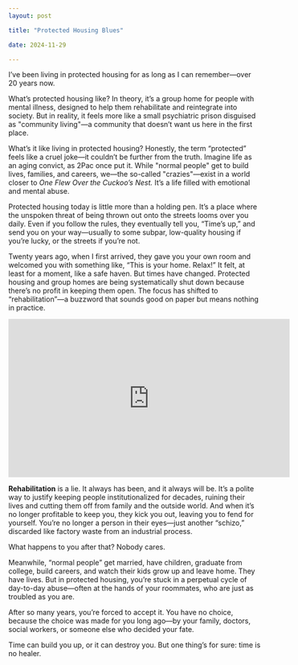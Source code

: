 ```yaml
---
layout: post

title: "Protected Housing Blues"

date: 2024-11-29

---
```


I’ve been living in protected housing for as long as I can remember—over 20 years now.

What’s protected housing like? In theory, it’s a group home for people with mental illness, designed to help them rehabilitate and reintegrate into society. But in reality, it feels more like a small psychiatric prison disguised as "community living"—a community that doesn’t want us here in the first place.

What’s it like living in protected housing? Honestly, the term “protected” feels like a cruel joke—it couldn’t be further from the truth. Imagine life as an aging convict, as 2Pac once put it. While "normal people" get to build lives, families, and careers, we—the so-called "crazies"—exist in a world closer to *One Flew Over the Cuckoo’s Nest.* It’s a life filled with emotional and mental abuse.

Protected housing today is little more than a holding pen. It’s a place where the unspoken threat of being thrown out onto the streets looms over you daily. Even if you follow the rules, they eventually tell you, “Time’s up,” and send you on your way—usually to some subpar, low-quality housing if you’re lucky, or the streets if you’re not.

Twenty years ago, when I first arrived, they gave you your own room and welcomed you with something like, “This is your home. Relax!” It felt, at least for a moment, like a safe haven. But times have changed. Protected housing and group homes are being systematically shut down because there’s no profit in keeping them open. The focus has shifted to “rehabilitation”—a buzzword that sounds good on paper but means nothing in practice.

<iframe width="560" height="315" src="https://www.youtube.com/embed/cGo5rXUAH2o?si=A59Sgs_uIntiW0Td" title="YouTube video player" frameborder="0" allow="accelerometer; autoplay; clipboard-write; encrypted-media; gyroscope; picture-in-picture; web-share" referrerpolicy="strict-origin-when-cross-origin" allowfullscreen></iframe>

**Rehabilitation** is a lie. It always has been, and it always will be. It’s a polite way to justify keeping people institutionalized for decades, ruining their lives and cutting them off from family and the outside world. And when it’s no longer profitable to keep you, they kick you out, leaving you to fend for yourself. You’re no longer a person in their eyes—just another “schizo,” discarded like factory waste from an industrial process.

What happens to you after that? Nobody cares.

Meanwhile, “normal people” get married, have children, graduate from college, build careers, and watch their kids grow up and leave home. They have lives. But in protected housing, you’re stuck in a perpetual cycle of day-to-day abuse—often at the hands of your roommates, who are just as troubled as you are.

After so many years, you’re forced to accept it. You have no choice, because the choice was made for you long ago—by your family, doctors, social workers, or someone else who decided your fate.

Time can build you up, or it can destroy you. But one thing’s for sure: time is no healer.




